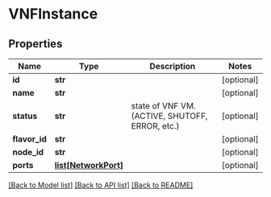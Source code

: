 # VNFInstance

## Properties
Name | Type | Description | Notes
------------ | ------------- | ------------- | -------------
**id** | **str** |  | [optional] 
**name** | **str** |  | [optional] 
**status** | **str** | state of VNF VM. (ACTIVE, SHUTOFF, ERROR, etc.) | [optional] 
**flavor_id** | **str** |  | [optional] 
**node_id** | **str** |  | [optional] 
**ports** | [**list[NetworkPort]**](NetworkPort.md) |  | [optional] 

[[Back to Model list]](../README.md#documentation-for-models) [[Back to API list]](../README.md#documentation-for-api-endpoints) [[Back to README]](../README.md)


